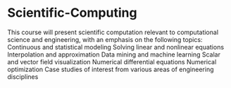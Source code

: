 # Scientific-Computing
This course will present scientific computation relevant to computational science and engineering, with an emphasis on the following topics: 
Continuous and statistical modeling 
Solving linear and nonlinear equations 
Interpolation and approximation 
Data mining and machine learning 
Scalar and vector field visualization 
Numerical differential equations 
Numerical optimization 
Case studies of interest from various areas of engineering disciplines
